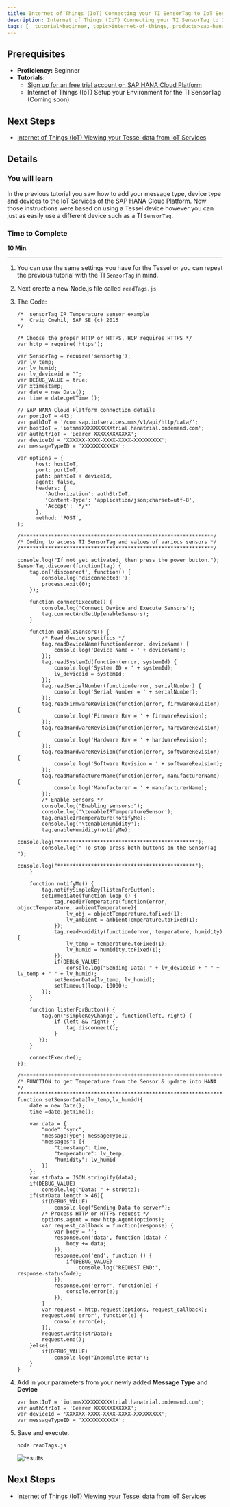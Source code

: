 ```yaml
---
title: Internet of Things (IoT) Connecting your TI SensorTag to IoT Services
description: Internet of Things (IoT) Connecting your TI SensorTag to IoT Services
tags: [  tutorial>beginner, topic>internet-of-things, products>sap-hana-cloud-platform, products>sap-hana ]
---
```

## Prerequisites  
 - **Proficiency:** Beginner
 - **Tutorials:** 
   - [Sign up for an free trial account on SAP HANA Cloud Platform](http://go.sap.com/developer/tutorials/hcp-create-trial-account.html)
   - Internet of Things (IoT) Setup your Environment for the TI SensorTag (Coming soon)

## Next Steps
 - [Internet of Things (IoT) Viewing your Tessel data from IoT Services](http://go.sap.com/developer/tutorials/iot-part9-hcp-services-viewdata.html)

## Details
### You will learn  
In the previous tutorial you saw how to add your message type, device type and devices to the IoT Services of the SAP HANA Cloud Platform. Now those instructions were based on using a Tessel device however you can just as easily use a different device such as a TI `SensorTag`.

### Time to Complete
**10 Min**.

---

1. You can use the same settings you have for the Tessel or you can repeat the previous tutorial with the TI `SensorTag` in mind.
2. Next create a new Node.js file called `readTags.js`
3. The Code:

	```
	/* 	sensorTag IR Temperature sensor example
	 *  Craig Cmehil, SAP SE (c) 2015
	*/
	
	/* Choose the proper HTTP or HTTPS, HCP requires HTTPS */
	var http = require('https');
	
	var SensorTag = require('sensortag');
	var lv_temp;
	var lv_humid;
	var lv_deviceid = "";
	var DEBUG_VALUE = true;
	var xtimestamp;
	var date = new Date();
	var time = date.getTime ();

	// SAP HANA Cloud Platform connection details
	var portIoT = 443;
	var pathIoT = '/com.sap.iotservices.mms/v1/api/http/data/';
	var hostIoT = 'iotmmsXXXXXXXXXXtrial.hanatrial.ondemand.com';
	var authStrIoT = 'Bearer XXXXXXXXXXXX';
	var deviceId = 'XXXXXX-XXXX-XXXX-XXXX-XXXXXXXXX';
	var messageTypeID = 'XXXXXXXXXXXX';
	
	var options = {
	      host: hostIoT,
		  port: portIoT,
	      path: pathIoT + deviceId,
	      agent: false,
	      headers: {
	         'Authorization': authStrIoT,
	         'Content-Type': 'application/json;charset=utf-8',
			 'Accept': '*/*'
	      },
	      method: 'POST',     
	};
	
	/***************************************************************/
	/* Coding to access TI SensorTag and values of various sensors */
	/***************************************************************/
	
	console.log("If not yet activated, then press the power button.");
	SensorTag.discover(function(tag) {
		tag.on('disconnect', function() {
			console.log('disconnected!');
			process.exit(0);
		});
	
		function connectExecute() {
			console.log('Connect Device and Execute Sensors');
			tag.connectAndSetUp(enableSensors);
		}
	
		function enableSensors() {	
			/* Read device specifics */	
			tag.readDeviceName(function(error, deviceName) {
				console.log('Device Name = ' + deviceName);
			});
			tag.readSystemId(function(error, systemId) {
				console.log('System ID = ' + systemId);
				lv_deviceid = systemId;
			});
			tag.readSerialNumber(function(error, serialNumber) {
				console.log('Serial Number = ' + serialNumber);
			});
			tag.readFirmwareRevision(function(error, firmwareRevision) {
				console.log('Firmware Rev = ' + firmwareRevision);
			});
			tag.readHardwareRevision(function(error, hardwareRevision) {
				console.log('Hardware Rev = ' + hardwareRevision);
			});
			tag.readHardwareRevision(function(error, softwareRevision) {
				console.log('Software Revision = ' + softwareRevision);
			});
			tag.readManufacturerName(function(error, manufacturerName) {
				console.log('Manufacturer = ' + manufacturerName);
			});
			/* Enable Sensors */
			console.log("Enabling sensors:");
			console.log('\tenableIRTemperatureSensor');
			tag.enableIrTemperature(notifyMe);
			console.log('\tenableHumidity');
			tag.enableHumidity(notifyMe);
			console.log("*********************************************");
			console.log(" To stop press both buttons on the SensorTag ");
			console.log("*********************************************");
		}
	
		function notifyMe() {
			tag.notifySimpleKey(listenForButton);
			setImmediate(function loop () {
				tag.readIrTemperature(function(error, objectTemperature, ambientTemperature){
	        		lv_obj = objectTemperature.toFixed(1);
	        		lv_ambient = ambientTemperature.toFixed(1);
	      		});
				tag.readHumidity(function(error, temperature, humidity) {
					lv_temp = temperature.toFixed(1);
					lv_humid = humidity.toFixed(1);
				});
				if(DEBUG_VALUE)
					console.log("Sending Data: " + lv_deviceid + " " + lv_temp + " " + lv_humid);
				setSensorData(lv_temp, lv_humid);
				setTimeout(loop, 10000);
			});
	    }
	
		function listenForButton() {
			tag.on('simpleKeyChange', function(left, right) {
				if (left && right) {
					tag.disconnect();
				}
		   });
		}
		
		connectExecute();
	});
	
	/******************************************************************/
	/* FUNCTION to get Temperature from the Sensor & update into HANA */
	/******************************************************************/
	function setSensorData(lv_temp,lv_humid){	
		date = new Date();
	    time =date.getTime();
	    
		var data = {
			"mode":"sync",
			"messageType": messageTypeID,
			"messages": [{
				"timestamp": time,
				"temperature": lv_temp,
				"humidity": lv_humid
			}]
	    };
		var strData = JSON.stringify(data);	
		if(DEBUG_VALUE)
			console.log("Data: " + strData);
		if(strData.length > 46){
			if(DEBUG_VALUE)
				console.log("Sending Data to server");
			/* Process HTTP or HTTPS request */
			options.agent = new http.Agent(options);
			var request_callback = function(response) {
				var body = '';
				response.on('data', function (data) {
					body += data;
				});
				response.on('end', function () {
					if(DEBUG_VALUE)
						console.log("REQUEST END:", response.statusCode);
				});
				response.on('error', function(e) {
					console.error(e);
				});    
			}
			var request = http.request(options, request_callback);
			request.on('error', function(e) {
				console.error(e);
			});
			request.write(strData);
			request.end();
		}else{
			if(DEBUG_VALUE)
				console.log("Incomplete Data");
		}
	}
	```
	
4. Add in your parameters from your newly added **Message Type** and **Device**
	
	```
	var hostIoT = 'iotmmsXXXXXXXXXXtrial.hanatrial.ondemand.com';
	var authStrIoT = 'Bearer XXXXXXXXXXXX';
	var deviceId = 'XXXXXX-XXXX-XXXX-XXXX-XXXXXXXXX';
	var messageTypeID = 'XXXXXXXXXXXX';
	```

5. Save and execute.

	```
	node readTags.js
	```
	 
	![results](5.png)


## Next Steps
 - [Internet of Things (IoT) Viewing your Tessel data from IoT Services](http://go.sap.com/developer/tutorials/iot-part9-hcp-services-viewdata.html)
